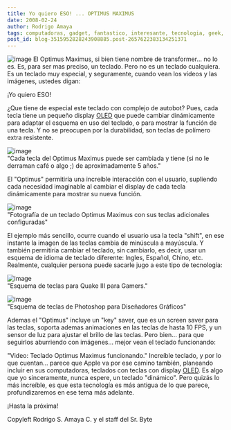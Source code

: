 ```yaml
---
title: Yo quiero ESO! ... OPTIMUS MAXIMUS
date: 2008-02-24
author: Rodrigo Amaya
tags: computadoras, gadget, fantastico, interesante, tecnologia, geek, apple
post_id: blog-3515952828243908885.post-2657622383134251371
---
```


![image](https://bp3.blogger.com/_ayvorITawE4/R8G3A7TZHkI/AAAAAAAAAkk/WPQWqofPD3Y/s200/Transformers+Autobot+Shield.jpg)    El Optimus Maximus,
si bien tiene nombre de transformer... no lo es. Es, para ser mas preciso, un teclado. Pero no es un teclado cualquiera. Es un teclado muy especial, y seguramente, cuando vean los vídeos y las imágenes, ustedes digan:

¡Yo quiero ESO!

¿Que tiene de especial este teclado con complejo de autobot? Pues, cada tecla tiene un pequeño display [OLED](https://es.wikipedia.org/wiki/OLED) que puede cambiar dinámicamente para adaptar el esquema en uso del teclado, o para mostrar la función de una tecla. Y no se preocupen por la durabilidad, son teclas de polímero extra resistente.

![image](https://bp1.blogger.com/_ayvorITawE4/R8G11bTZHjI/AAAAAAAAAkc/QEZTXFtU6Cs/s320/optimus-maximus-hands-on-29.jpg)    
"Cada tecla del Optimus
Maximus puede ser cambiada y tiene (si no le derraman café o algo ;) de aproximadamente 5 años."

El "Optimus" permitiría una increíble interacción con el usuario, supliendo cada necesidad imaginable al cambiar el display de cada tecla dinámicamente para mostrar su nueva función.

![image](https://bp1.blogger.com/_ayvorITawE4/R8GzpbTZHiI/AAAAAAAAAkU/TBN-ROodplM/s320/optimus-maximus-hands-on-top.jpg)    
"Fotografía de un teclado
Optimus Maximus con sus teclas adicionales configuradas"

El ejemplo más sencillo, ocurre cuando el usuario usa la tecla "shift", en ese instante la imagen de las teclas cambia de minúscula a mayúscula. Y también permitiría cambiar el teclado, sin cambiarlo, es decir, usar un esquema de idioma de teclado diferente: Ingles, Español, Chino, etc. Realmente, cualquier persona puede sacarle jugo a este tipo de tecnología:

![image](https://bp1.blogger.com/_ayvorITawE4/R8GzibTZHhI/AAAAAAAAAkM/WQ0Hi7IEzMs/s320/Optimus_Keyboard_Quake_III_layout.jpg)    
"Esquema de teclas para
Quake III para Gamers."

![image](https://bp1.blogger.com/_ayvorITawE4/R8GzdbTZHgI/AAAAAAAAAkE/fRZr1JFcQ7A/s320/Optimus_Keyboard_Photoshop_layout.jpg)    
"Esquema de teclas de
Photoshop para Diseñadores Gráficos"

Ademas el "Optimus" incluye un "key" saver, que es un screen saver para las teclas, soporta ademas animaciones en las teclas de hasta 10 FPS, y un sensor de luz para ajustar el brillo de las teclas. Pero bien... para que seguirlos aburriendo con imágenes... mejor vean el teclado funcionando:

"Video: Teclado Optimus
Maximus funcionando." Increíble teclado, y por lo que cuentan... parece que Apple va por ese camino también, planeando incluir en sus computadoras, teclados con teclas con display [OLED](https://es.wikipedia.org/wiki/OLED). Es algo que yo sinceramente, nunca espere, un teclado "dinámico". Pero quizás lo más increíble, es que esta tecnología es más antigua de lo que parece, profundizaremos en ese tema más adelante.

¡Hasta la próxima!

Copyleft Rodrigo S. Amaya C. y el staff del Sr. Byte